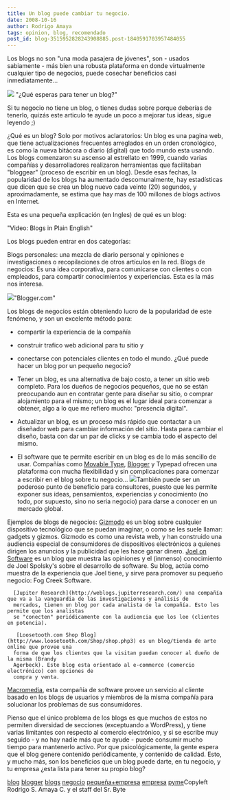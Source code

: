 ```yaml
---
title: Un blog puede cambiar tu negocio.
date: 2008-10-16
author: Rodrigo Amaya
tags: opinion, blog, recomendado
post_id: blog-3515952828243908885.post-1840591703957484055
---
```


Los blogs no son "una moda pasajera de jóvenes", son - usados sabiamente -
      más bien una robusta plataforma en donde virtualmente cualquier tipo de negocios, puede
      cosechar beneficios casi inmediatamente...

[![](http://2.bp.blogspot.com/_ayvorITawE4/SPgEdoxR1aI/AAAAAAAABV4/NbrTeg1uuCA/s320/blog-blogging.jpg)](http://2.bp.blogspot.com/_ayvorITawE4/SPgEdoxR1aI/AAAAAAAABV4/NbrTeg1uuCA/s1600-h/blog-blogging.jpg)
"¿Qué esperas para tener un blog?"

Si tu negocio no tiene un blog, o tienes dudas sobre porque
      deberías de tenerlo, quizás este articulo te ayude un poco a mejorar tus ideas, sigue leyendo
      ;)

¿Qué es un
      blog?
Solo por motivos aclaratorios: Un blog es una pagina web, que
      tiene actualizaciones frecuentes arreglados en un orden cronológico, es como la nueva bitácora
      o diario (digital) que todo mundo esta usando. Los blogs comenzaron su ascenso al estrellato
      en 1999, cuando varias compañías y desarrolladores realizaron herramientas que facilitaban
      "bloggear" (proceso de escribir en un blog). Desde esas fechas, la popularidad de los blogs ha
      aumentado descomunalmente, hay estadísticas que dicen que se crea un blog nuevo cada veinte
      (20) segundos, y aproximadamente, se estima que hay mas de 100 millones de blogs activos en
      Internet.

Esta es una pequeña explicación (en Ingles) de qué es un
      blog:

"Video: Blogs in Plain
      English"

Los blogs pueden entrar en
      dos categorías:

Blogs personales: una mezcla de diario personal y opiniones e
      investigaciones o recopilaciones de otros artículos en la red.
Blogs de negocios: Es una idea corporativa, para
      comunicarse con clientes o con empleados, para compartir conocimientos y experiencias. Esta es
      la más nos interesa.

[![](http://3.bp.blogspot.com/_ayvorITawE4/SPgC9UZPEII/AAAAAAAABVw/-nXElrmKygY/s320/BloggerHomePage.png)](http://3.bp.blogspot.com/_ayvorITawE4/SPgC9UZPEII/AAAAAAAABVw/-nXElrmKygY/s1600-h/BloggerHomePage.png)"Blogger.com"

Los blogs
      de negocios están obteniendo lucro de la popularidad de este fenómeno, y son un excelente
      método para:

- compartir la experiencia de la compañía
- construir trafico web adicional para tu sitio y
- conectarse con potenciales clientes en todo el mundo.
¿Qué puede
      hacer un blog por un pequeño negocio?

- Tener un blog, es una alternativa de bajo costo, a tener un sitio web completo. Para los dueños de negocios pequeños, que no se están preocupando aun en contratar gente para diseñar su sitio, o comprar alojamiento para el mismo; un blog es el lugar ideal para comenzar a obtener, algo a lo que me refiero mucho: "presencia digital".
- Actualizar un blog, es un proceso más rápido que contactar a un diseñador web para cambiar información del sitio. Hasta para cambiar el diseño, basta con dar un par de clicks y se cambia todo el aspecto del mismo.
- El software que te permite escribir en un blog es de lo más sencillo de usar. Compañías como [Movable Type](http://www.moveabletype.org/), [Blogger](http://blogger.com/) y Typepad ofrecen una plataforma con mucha flexibilidad y sin complicaciones para comenzar a escribir en el blog sobre tu negocio... [![](http://www.majordojo.com/images/mt4-logo.png)](http://www.majordojo.com/images/mt4-logo.png)También puede ser un poderoso punto de beneficio para consultores, puesto que les permite exponer sus ideas, pensamientos, experiencias y conocimiento (no todo, por supuesto, sino no seria negocio) para darse a conocer en un mercado global.

Ejemplos de blogs de
      negocios:
[Gizmodo](http://gizmodo.com/) es un blog sobre cualquier dispositivo tecnológico que se puedan
      imaginar, o como se les suele llamar: gadgets y gizmos. Gizmodo es como una revista web, y han
      construido una audiencia especial de consumidores de dispositivos electrónicos a quienes
      dirigen los anuncios y la publicidad que les hace ganar dinero.
 [Joel on Software](http://www.joelonsoftware.com/) es un blog que muestra las opiniones y el (inmenso) conocimiento de Joel
      Spolsky's sobre el desarrollo de software. Su blog, actúa como muestra de la experiencia que
      Joel tiene, y sirve para promover su pequeño negocio: Fog Creek Software.

      [Jupiter Research](http://weblogs.jupiterresearch.com/) una compañía que va a la vanguardia de las investigaciones y análisis de
      mercados, tienen un blog por cada analista de la compañía. Esto les permite que los analistas
      se "conecten" periódicamente con la audiencia que los lee (clientes en potencia).

       [Loosetooth.com Shop Blog](http://www.loosetooth.com/Shop/shop.php3) es un blog/tienda de arte online que provee una
      forma de que los clientes que la visitan puedan conocer al dueño de la misma (Brandy
      Agerbeck). Este blog esta orientado al e-commerce (comercio electrónico) con opciones de
      compra y venta.

  [Macromedia](http://weblogs.macromedia.com/mxna/), esta compañía de software provee un servicio al cliente basado en los
      blogs de usuarios y miembros de la misma compañía para solucionar los problemas de sus
      consumidores.

 Pienso que el único problema de los blogs es que muchos de
      estos no permiten diversidad de secciones (exceptuando a WordPress), y tiene varias limitantes
      con respecto al comercio electrónico, y si se escribe muy seguido - y no hay nadie más que te
      ayude - puede consumir mucho tiempo para mantenerlo activo. Por que psicológicamente, la gente
      espera que el blog genere contenido periódicamente, y contenido de calidad.
Esto, y
      mucho más, son los beneficios que un blog puede darte, en tu negocio, y tu empresa ¿esta lista
      para tener su propio blog?

[blog](http://www.blogalaxia.com/tags/blog) [blogger](http://www.blogalaxia.com/tags/blogger) [blogs](http://www.blogalaxia.com/tags/blogs) [negocio](http://www.blogalaxia.com/tags/negocio) [pequeña+empresa](http://www.blogalaxia.com/tags/pequena+empresa) [empresa](http://www.blogalaxia.com/tags/empresa) [pyme](http://www.blogalaxia.com/tags/pyme)Copyleft Rodrigo S. Amaya C.
      y el staff del Sr. Byte